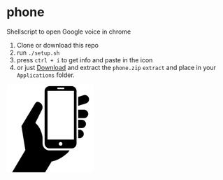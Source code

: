 # phone

Shellscript to open Google voice in chrome

1. Clone or download this repo
2. run `./setup.sh`
3. press `ctrl + i` to get info and paste in the icon
4. or just [Download](https://github.com/zackn9ne/phone/raw/master/phone.zip) and extract the `phone.zip` `extract` and place in your `Applications` folder.


![Image of Yaktocat](https://raw.githubusercontent.com/zackn9ne/phone/master/29541-200.png)

